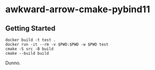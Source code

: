 # awkward-arrow-cmake-pybind11

## Getting Started

```
docker build -t test .
docker run -it --rm -v $PWD:$PWD -w $PWD test
cmake -S src -B build
cmake --build build
```

Dunno.
